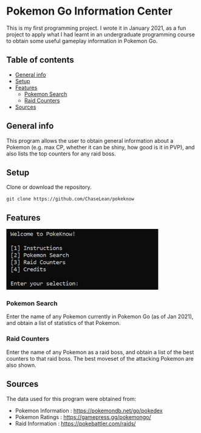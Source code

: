 # Pokemon Go Information Center

This is my first programming project. I wrote it in January 2021, as a fun project to apply what I had learnt in an undergraduate programming course to obtain some useful gameplay information in Pokemon Go.

## Table of contents
* [General info](#general-info)
* [Setup](#setup)
* [Features](#features)
    * [Pokemon Search](#pokemon-search)
    * [Raid Counters](#raid-counters)
* [Sources](#sources) 

## General info
This program allows the user to obtain general information about a Pokemon (e.g. max CP, whether it can be shiny, how good is it in PVP), and also lists the top counters for any raid boss. 
	
## Setup
Clone or download the repository.

```
git clone https://github.com/ChaseLean/pokeknow
```

## Features

<img src="Files/pic.jpg"  width="400">

### Pokemon Search
Enter the name of any Pokemon currently in Pokemon Go (as of Jan 2021), and obtain a list of statistics of that Pokemon.

### Raid Counters
Enter the name of any Pokemon as a raid boss, and obtain a list of the best counters to that raid boss. The best moveset of the attacking Pokemon are also shown.

## Sources
The data used for this program were obtained from:

* Pokemon Information : https://pokemondb.net/go/pokedex
* Pokemon Ratings     : https://gamepress.gg/pokemongo/
* Raid Information    : https://pokebattler.com/raids/
